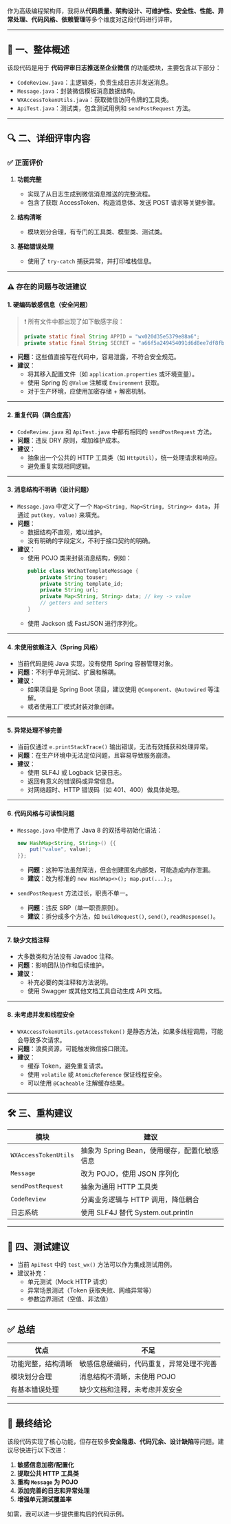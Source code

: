 作为高级编程架构师，我将从**代码质量、架构设计、可维护性、安全性、性能、异常处理、代码风格、依赖管理**等多个维度对这段代码进行评审。

---

## 📌 一、整体概述

该段代码是用于 **代码评审日志推送至企业微信** 的功能模块，主要包含以下部分：

- `CodeReview.java`：主逻辑类，负责生成日志并发送消息。
- `Message.java`：封装微信模板消息数据结构。
- `WXAccessTokenUtils.java`：获取微信访问令牌的工具类。
- `ApiTest.java`：测试类，包含测试用例和 `sendPostRequest` 方法。

---

## 🔍 二、详细评审内容

### ✅ 正面评价

1. **功能完整**
   - 实现了从日志生成到微信消息推送的完整流程。
   - 包含了获取 AccessToken、构造消息体、发送 POST 请求等关键步骤。

2. **结构清晰**
   - 模块划分合理，有专门的工具类、模型类、测试类。

3. **基础错误处理**
   - 使用了 `try-catch` 捕获异常，并打印堆栈信息。

---

### ⚠️ 存在的问题与改进建议

#### 1. **硬编码敏感信息（安全问题）**

> ❗ 所有文件中都出现了如下敏感字段：
> ```java
> private static final String APPID = "wx020d35e5379e88a6";
> private static final String SECRET = "a66f5a249454091d6d8ee7df8fb1139b";
> ```

- **问题**：这些值直接写在代码中，容易泄露，不符合安全规范。
- **建议**：
  - 将其移入配置文件（如 `application.properties` 或环境变量）。
  - 使用 Spring 的 `@Value` 注解或 `Environment` 获取。
  - 对于生产环境，应使用加密存储 + 解密机制。

---

#### 2. **重复代码（耦合度高）**

- `CodeReview.java` 和 `ApiTest.java` 中都有相同的 `sendPostRequest` 方法。
- **问题**：违反 DRY 原则，增加维护成本。
- **建议**：
  - 抽象出一个公共的 HTTP 工具类（如 `HttpUtil`），统一处理请求和响应。
  - 避免重复实现相同逻辑。

---

#### 3. **消息结构不明确（设计问题）**

- `Message.java` 中定义了一个 `Map<String, Map<String, String>> data`，并通过 `put(key, value)` 来填充。
- **问题**：
  - 数据结构不直观，难以维护。
  - 没有明确的字段定义，不利于接口契约的明确。
- **建议**：
  - 使用 POJO 类来封装消息结构，例如：
    ```java
    public class WeChatTemplateMessage {
        private String touser;
        private String template_id;
        private String url;
        private Map<String, String> data; // key -> value
        // getters and setters
    }
    ```
  - 使用 Jackson 或 FastJSON 进行序列化。

---

#### 4. **未使用依赖注入（Spring 风格）**

- 当前代码是纯 Java 实现，没有使用 Spring 容器管理对象。
- **问题**：不利于单元测试、扩展和解耦。
- **建议**：
  - 如果项目是 Spring Boot 项目，建议使用 `@Component`、`@Autowired` 等注解。
  - 或者使用工厂模式封装对象创建。

---

#### 5. **异常处理不够完善**

- 当前仅通过 `e.printStackTrace()` 输出错误，无法有效捕获和处理异常。
- **问题**：在生产环境中无法定位问题，且容易导致服务崩溃。
- **建议**：
  - 使用 SLF4J 或 Logback 记录日志。
  - 返回有意义的错误码或异常信息。
  - 对网络超时、HTTP 错误码（如 401、400）做具体处理。

---

#### 6. **代码风格与可读性问题**

- `Message.java` 中使用了 Java 8 的双括号初始化语法：
  ```java
  new HashMap<String, String>() {{
      put("value", value);
  }};
  ```
  - **问题**：这种写法虽然简洁，但会创建匿名内部类，可能造成内存泄漏。
  - **建议**：改为标准的 `new HashMap<>(); map.put(...);`。

- `sendPostRequest` 方法过长，职责不单一。
  - **问题**：违反 SRP（单一职责原则）。
  - **建议**：拆分成多个方法，如 `buildRequest()`, `send()`, `readResponse()`。

---

#### 7. **缺少文档注释**

- 大多数类和方法没有 Javadoc 注释。
- **问题**：影响团队协作和后续维护。
- **建议**：
  - 补充必要的类注释和方法说明。
  - 使用 Swagger 或其他文档工具自动生成 API 文档。

---

#### 8. **未考虑并发和线程安全**

- `WXAccessTokenUtils.getAccessToken()` 是静态方法，如果多线程调用，可能会导致多次请求。
- **问题**：浪费资源，可能触发微信接口限流。
- **建议**：
  - 缓存 Token，避免重复请求。
  - 使用 `volatile` 或 `AtomicReference` 保证线程安全。
  - 可以使用 `@Cacheable` 注解缓存结果。

---

## 🛠️ 三、重构建议

| 模块 | 建议 |
|------|------|
| `WXAccessTokenUtils` | 抽象为 Spring Bean，使用缓存，配置化敏感信息 |
| `Message` | 改为 POJO，使用 JSON 序列化 |
| `sendPostRequest` | 抽象为通用 HTTP 工具类 |
| `CodeReview` | 分离业务逻辑与 HTTP 调用，降低耦合 |
| 日志系统 | 使用 SLF4J 替代 System.out.println |

---

## 🧪 四、测试建议

- 当前 `ApiTest` 中的 `test_wx()` 方法可以作为集成测试用例。
- 建议补充：
  - 单元测试（Mock HTTP 请求）
  - 异常场景测试（Token 获取失败、网络异常等）
  - 参数边界测试（空值、非法值）

---

## ✅ 总结

| 优点 | 不足 |
|------|------|
| 功能完整，结构清晰 | 敏感信息硬编码，代码重复，异常处理不完善 |
| 模块划分合理 | 消息结构不清晰，未使用 POJO |
| 有基本错误处理 | 缺少文档和注释，未考虑并发安全 |

---

## 📌 最终结论

该段代码实现了核心功能，但存在较多**安全隐患、代码冗余、设计缺陷**等问题。建议尽快进行以下改进：

1. **敏感信息加密/配置化**
2. **提取公共 HTTP 工具类**
3. **重构 `Message` 为 POJO**
4. **添加完善的日志和异常处理**
5. **增强单元测试覆盖率**

如需，我可以进一步提供重构后的代码示例。